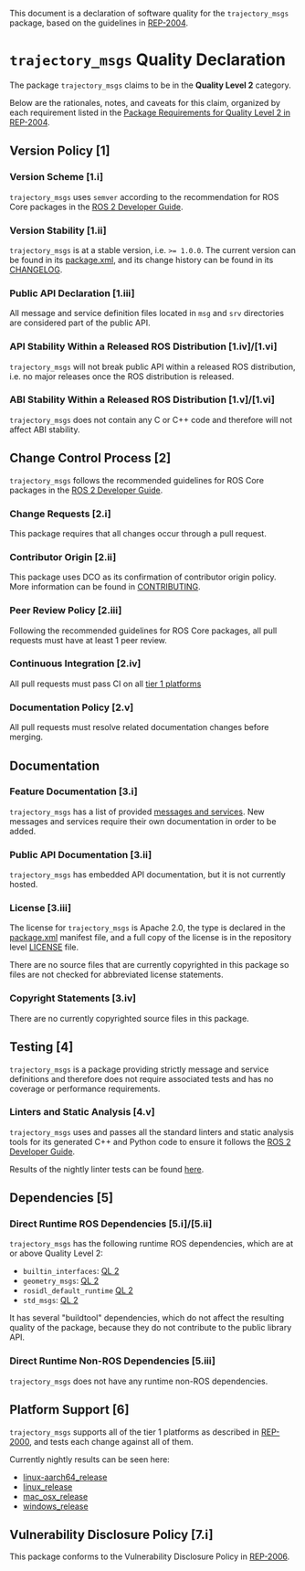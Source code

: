 This document is a declaration of software quality for the `trajectory_msgs` package, based on the guidelines in [REP-2004](https://www.ros.org/reps/rep-2004.html).

# `trajectory_msgs` Quality Declaration

The package `trajectory_msgs` claims to be in the **Quality Level 2** category.

Below are the rationales, notes, and caveats for this claim, organized by each requirement listed in the [Package Requirements for Quality Level 2 in REP-2004](https://www.ros.org/reps/rep-2004.html).

## Version Policy [1]

### Version Scheme [1.i]

`trajectory_msgs` uses `semver` according to the recommendation for ROS Core packages in the [ROS 2 Developer Guide](https://index.ros.org/doc/ros2/Contributing/Developer-Guide/#versioning).

### Version Stability [1.ii]

`trajectory_msgs` is at a stable version, i.e. `>= 1.0.0`.
The current version can be found in its [package.xml](package.xml), and its change history can be found in its [CHANGELOG](CHANGELOG.rst).

### Public API Declaration [1.iii]

All message and service definition files located in `msg` and `srv` directories are considered part of the public API.

### API Stability Within a Released ROS Distribution [1.iv]/[1.vi]

`trajectory_msgs` will not break public API within a released ROS distribution, i.e. no major releases once the ROS distribution is released.

### ABI Stability Within a Released ROS Distribution [1.v]/[1.vi]

`trajectory_msgs` does not contain any C or C++ code and therefore will not affect ABI stability.

## Change Control Process [2]

`trajectory_msgs` follows the recommended guidelines for ROS Core packages in the [ROS 2 Developer Guide](https://index.ros.org/doc/ros2/Contributing/Developer-Guide/#package-requirements).

### Change Requests [2.i]

This package requires that all changes occur through a pull request.

### Contributor Origin [2.ii]

This package uses DCO as its confirmation of contributor origin policy. More information can be found in [CONTRIBUTING](../CONTRIBUTING.md).

### Peer Review Policy [2.iii]

Following the recommended guidelines for ROS Core packages, all pull requests must have at least 1 peer review.

### Continuous Integration [2.iv]

All pull requests must pass CI on all [tier 1 platforms](https://www.ros.org/reps/rep-2000.html#support-tiers)

### Documentation Policy [2.v]

All pull requests must resolve related documentation changes before merging.

## Documentation

### Feature Documentation [3.i]

`trajectory_msgs` has a list of provided [messages and services](README.md).
New messages and services require their own documentation in order to be added.

### Public API Documentation [3.ii]

`trajectory_msgs` has embedded API documentation, but it is not currently hosted.

### License [3.iii]

The license for `trajectory_msgs` is Apache 2.0, the type is declared in the [package.xml](package.xml) manifest file, and a full copy of the license is in the repository level [LICENSE](../LICENSE) file.

There are no source files that are currently copyrighted in this package so files are not checked for abbreviated license statements.

### Copyright Statements [3.iv]

There are no currently copyrighted source files in this package.

## Testing [4]

`trajectory_msgs` is a package providing strictly message and service definitions and therefore does not require associated tests and has no coverage or performance requirements.

### Linters and Static Analysis [4.v]

`trajectory_msgs` uses and passes all the standard linters and static analysis tools for its generated C++ and Python code to ensure it follows the [ROS 2 Developer Guide](https://index.ros.org/doc/ros2/Contributing/Developer-Guide/#linters).

Results of the nightly linter tests can be found [here](http://build.ros2.org/view/Epr/job/Epr__common_interfaces__ubuntu_bionic_amd64/lastBuild/testReport/trajectory_msgs/).

## Dependencies [5]

### Direct Runtime ROS Dependencies [5.i]/[5.ii]

`trajectory_msgs` has the following runtime ROS dependencies, which are at or above Quality Level 2:
* `builtin_interfaces`: [QL 2](https://github.com/ros2/rcl_interfaces/tree/master/builtin_interfaces/QUALITY_DECLARATION.md)
* `geometry_msgs`: [QL 2](../geometry_msgs/QUALITY_DECLARATION.md)
* `rosidl_default_runtime` [QL 2](https://github.com/ros2/rosidl_defaults/tree/master/rosidl_default_runtime/QUALITY_DECLARATION.md)
* `std_msgs`: [QL 2](../std_msgs/QUALITY_DECLARATION.md)

It has several "buildtool" dependencies, which do not affect the resulting quality of the package, because they do not contribute to the public library API.

### Direct Runtime Non-ROS Dependencies [5.iii]

`trajectory_msgs` does not have any runtime non-ROS dependencies.

## Platform Support [6]

`trajectory_msgs` supports all of the tier 1 platforms as described in [REP-2000](https://www.ros.org/reps/rep-2000.html#support-tiers), and tests each change against all of them.

Currently nightly results can be seen here:
* [linux-aarch64_release](https://ci.ros2.org/view/nightly/job/nightly_linux-aarch64_release/lastBuild/testReport/trajectory_msgs/)
* [linux_release](https://ci.ros2.org/view/nightly/job/nightly_linux_release/lastBuild/testReport/trajectory_msgs/)
* [mac_osx_release](https://ci.ros2.org/view/nightly/job/nightly_osx_release/lastBuild/testReport/trajectory_msgs/)
* [windows_release](https://ci.ros2.org/view/nightly/job/nightly_win_rel/lastBuild/testReport/trajectory_msgs/)

## Vulnerability Disclosure Policy [7.i]

This package conforms to the Vulnerability Disclosure Policy in [REP-2006](https://www.ros.org/reps/rep-2006.html).
